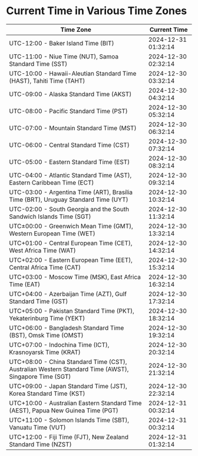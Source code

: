 # Current Time in Various Time Zones

| Time Zone | Current Time |
|-----------|--------------|
| UTC-12:00 - Baker Island Time (BIT) | 2024-12-31 01:32:14 |
| UTC-11:00 - Niue Time (NUT), Samoa Standard Time (SST) | 2024-12-30 02:32:14 |
| UTC-10:00 - Hawaii-Aleutian Standard Time (HAST), Tahiti Time (TAHT) | 2024-12-30 03:32:14 |
| UTC-09:00 - Alaska Standard Time (AKST) | 2024-12-30 04:32:14 |
| UTC-08:00 - Pacific Standard Time (PST) | 2024-12-30 05:32:14 |
| UTC-07:00 - Mountain Standard Time (MST) | 2024-12-30 06:32:14 |
| UTC-06:00 - Central Standard Time (CST) | 2024-12-30 07:32:14 |
| UTC-05:00 - Eastern Standard Time (EST) | 2024-12-30 08:32:14 |
| UTC-04:00 - Atlantic Standard Time (AST), Eastern Caribbean Time (ECT) | 2024-12-30 09:32:14 |
| UTC-03:00 - Argentina Time (ART), Brasília Time (BRT), Uruguay Standard Time (UYT) | 2024-12-30 10:32:14 |
| UTC-02:00 - South Georgia and the South Sandwich Islands Time (SGT) | 2024-12-30 11:32:14 |
| UTC±00:00 - Greenwich Mean Time (GMT), Western European Time (WET) | 2024-12-30 13:32:14 |
| UTC+01:00 - Central European Time (CET), West Africa Time (WAT) | 2024-12-30 14:32:14 |
| UTC+02:00 - Eastern European Time (EET), Central Africa Time (CAT) | 2024-12-30 15:32:14 |
| UTC+03:00 - Moscow Time (MSK), East Africa Time (EAT) | 2024-12-30 16:32:14 |
| UTC+04:00 - Azerbaijan Time (AZT), Gulf Standard Time (GST) | 2024-12-30 17:32:14 |
| UTC+05:00 - Pakistan Standard Time (PKT), Yekaterinburg Time (YEKT) | 2024-12-30 18:32:14 |
| UTC+06:00 - Bangladesh Standard Time (BST), Omsk Time (OMST) | 2024-12-30 19:32:14 |
| UTC+07:00 - Indochina Time (ICT), Krasnoyarsk Time (KRAT) | 2024-12-30 20:32:14 |
| UTC+08:00 - China Standard Time (CST), Australian Western Standard Time (AWST), Singapore Time (SGT) | 2024-12-30 21:32:14 |
| UTC+09:00 - Japan Standard Time (JST), Korea Standard Time (KST) | 2024-12-30 22:32:14 |
| UTC+10:00 - Australian Eastern Standard Time (AEST), Papua New Guinea Time (PGT) | 2024-12-31 00:32:14 |
| UTC+11:00 - Solomon Islands Time (SBT), Vanuatu Time (VUT) | 2024-12-31 00:32:14 |
| UTC+12:00 - Fiji Time (FJT), New Zealand Standard Time (NZST) | 2024-12-31 01:32:14 |

